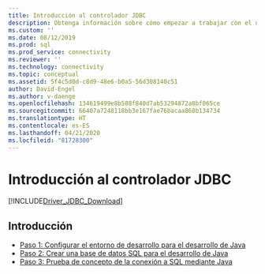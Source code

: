 ```yaml
---
title: Introducción al controlador JDBC
description: Obtenga información sobre cómo empezar a trabajar con el desarrollo de Java y la conectividad de base de datos mediante Microsoft JDBC Driver para SQL Server.
ms.custom: ''
ms.date: 08/12/2019
ms.prod: sql
ms.prod_service: connectivity
ms.reviewer: ''
ms.technology: connectivity
ms.topic: conceptual
ms.assetid: 5f4c5d0d-c8d9-48e6-b0a5-56d308140c51
author: David-Engel
ms.author: v-daenge
ms.openlocfilehash: 134619499e8b588f840d7ab53294872a8bf065ce
ms.sourcegitcommit: 66407a7248118bb3e167fae76bacaa868b134734
ms.translationtype: HT
ms.contentlocale: es-ES
ms.lasthandoff: 04/21/2020
ms.locfileid: "81728300"
---
```

# <a name="getting-started-with-the-jdbc-driver"></a>Introducción al controlador JDBC

[!INCLUDE[Driver_JDBC_Download](../../includes/driver_jdbc_download.md)]

## <a name="getting-started"></a>Introducción  
* [Paso 1: Configurar el entorno de desarrollo para el desarrollo de Java](step-1-configure-development-environment-for-java-development.md)  
* [Paso 2: Crear una base de datos SQL para el desarrollo de Java](step-2-create-a-sql-database-for-java-development.md)  
* [Paso 3: Prueba de concepto de la conexión a SQL mediante Java](step-3-proof-of-concept-connecting-to-sql-using-java.md)
